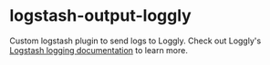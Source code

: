 # logstash-output-loggly

Custom logstash plugin to send logs to Loggly. Check out Loggly's [Logstash logging documentation](https://www.loggly.com/docs/logstash-logs/) to learn more.
